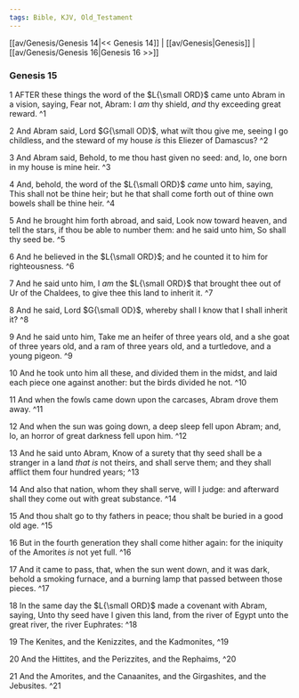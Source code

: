 ```yaml
---
tags: Bible, KJV, Old_Testament
---
```


[[av/Genesis/Genesis 14|<< Genesis 14]] | [[av/Genesis|Genesis]] | [[av/Genesis/Genesis 16|Genesis 16 >>]]

### Genesis 15

1 AFTER these things the word of the $L{\small ORD}$ came unto Abram in a vision, saying, Fear not, Abram: I _am_ thy shield, _and_ thy exceeding great reward. ^1

2 And Abram said, Lord $G{\small OD}$, what wilt thou give me, seeing I go childless, and the steward of my house _is_ this Eliezer of Damascus? ^2

3 And Abram said, Behold, to me thou hast given no seed: and, lo, one born in my house is mine heir. ^3

4 And, behold, the word of the $L{\small ORD}$ _came_ unto him, saying, This shall not be thine heir; but he that shall come forth out of thine own bowels shall be thine heir. ^4

5 And he brought him forth abroad, and said, Look now toward heaven, and tell the stars, if thou be able to number them: and he said unto him, So shall thy seed be. ^5

6 And he believed in the $L{\small ORD}$; and he counted it to him for righteousness. ^6

7 And he said unto him, I _am_ the $L{\small ORD}$ that brought thee out of Ur of the Chaldees, to give thee this land to inherit it. ^7

8 And he said, Lord $G{\small OD}$, whereby shall I know that I shall inherit it? ^8

9 And he said unto him, Take me an heifer of three years old, and a she goat of three years old, and a ram of three years old, and a turtledove, and a young pigeon. ^9

10 And he took unto him all these, and divided them in the midst, and laid each piece one against another: but the birds divided he not. ^10

11 And when the fowls came down upon the carcases, Abram drove them away. ^11

12 And when the sun was going down, a deep sleep fell upon Abram; and, lo, an horror of great darkness fell upon him. ^12

13 And he said unto Abram, Know of a surety that thy seed shall be a stranger in a land _that_ _is_ not theirs, and shall serve them; and they shall afflict them four hundred years; ^13

14 And also that nation, whom they shall serve, will I judge: and afterward shall they come out with great substance. ^14

15 And thou shalt go to thy fathers in peace; thou shalt be buried in a good old age. ^15

16 But in the fourth generation they shall come hither again: for the iniquity of the Amorites _is_ not yet full. ^16

17 And it came to pass, that, when the sun went down, and it was dark, behold a smoking furnace, and a burning lamp that passed between those pieces. ^17

18 In the same day the $L{\small ORD}$ made a covenant with Abram, saying, Unto thy seed have I given this land, from the river of Egypt unto the great river, the river Euphrates: ^18

19 The Kenites, and the Kenizzites, and the Kadmonites, ^19

20 And the Hittites, and the Perizzites, and the Rephaims, ^20

21 And the Amorites, and the Canaanites, and the Girgashites, and the Jebusites. ^21
